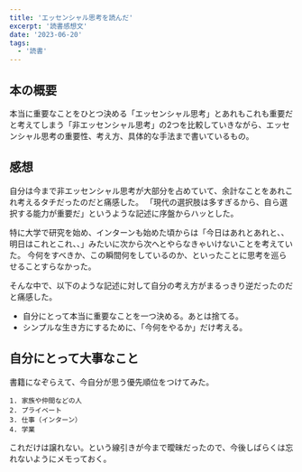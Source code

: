 ```yaml
---
title: 'エッセンシャル思考を読んだ'
excerpt: '読書感想文'
date: '2023-06-20'
tags:
  - '読書'
---
```


## 本の概要

本当に重要なことをひとつ決める「エッセンシャル思考」とあれもこれも重要だと考えてしまう「非エッセンシャル思考」の2つを比較していきながら、エッセンシャル思考の重要性、考え方、具体的な手法まで書いているもの。

## 感想

自分は今まで非エッセンシャル思考が大部分を占めていて、余計なことをあれこれ考えるタチだったのだと痛感した。
「現代の選択肢は多すぎるから、自ら選択する能力が重要だ」というような記述に序盤からハッとした。

特に大学で研究を始め、インターンも始めた頃からは「今日はあれとあれと、、明日はこれとこれ、、」みたいに次から次へとやらなきゃいけないことを考えていた。
今何をすべきか、この瞬間何をしているのか、といったことに思考を巡らせることすらなかった。

そんな中で、以下のような記述に対して自分の考え方がまるっきり逆だったのだと痛感した。
- 自分にとって本当に重要なことを一つ決める。あとは捨てる。
- シンプルな生き方にするために、「今何をやるか」だけ考える。

## 自分にとって大事なこと

書籍になぞらえて、今自分が思う優先順位をつけてみた。

```
1. 家族や仲間などの人
2. プライベート
3. 仕事（インターン）
4. 学業
```

これだけは譲れない。という線引きが今まで曖昧だったので、今後しばらくは忘れないようにメモっておく。
